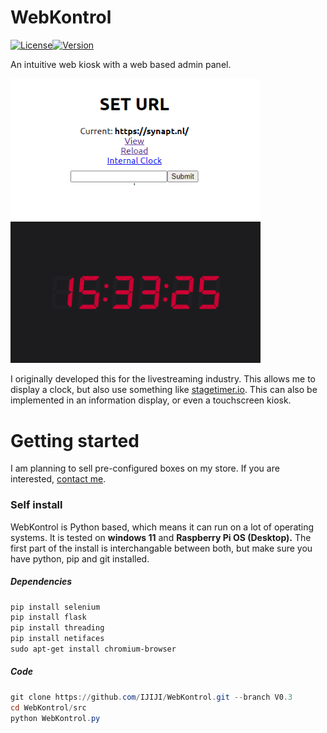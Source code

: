 # WebKontrol

[![License](https://img.shields.io/github/license/IJIJI/WebKontrol)](https://github.com/IJIJI/WebKontrol/blob/main/LICENSE)[![Version](https://img.shields.io/github/v/release/IJIJI/WebKontrol)](https://github.com/IJIJI/WebKontrol/releases)

An intuitive web kiosk with a web based admin panel.

<img src="img/admin_interface.png" width="400"/> <img src="img/clock_interface.png" width="400"/>

I originally developed this for the livestreaming industry. This allows me to display a clock, but also use something like [stagetimer.io](https://stagetimer.io/). This can also be implemented in an information display, or even a touchscreen kiosk.

# Getting started

I am planning to sell pre-configured boxes on my store. If you are interested, [contact me](mailto:shop@synapt.nl).

### Self install

WebKontrol is Python based, which means it can run on a lot of operating systems. It is tested on **windows 11** and **Raspberry Pi OS (Desktop).** The first part of the install is interchangable between both, but make sure you have python, pip and git installed.

##### Dependencies
```powershell
pip install selenium
pip install flask
pip install threading
pip install netifaces
sudo apt-get install chromium-browser
```

##### Code
```powershell
git clone https://github.com/IJIJI/WebKontrol.git --branch V0.3
cd WebKontrol/src
python WebKontrol.py
```
